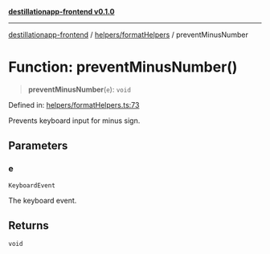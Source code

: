[**destillationapp-frontend v0.1.0**](../../../README.md)

***

[destillationapp-frontend](../../../modules.md) / [helpers/formatHelpers](../README.md) / preventMinusNumber

# Function: preventMinusNumber()

> **preventMinusNumber**(`e`): `void`

Defined in: [helpers/formatHelpers.ts:73](https://github.com/DestillApp/main/blob/76aba95a5d8c1d9174ebde73d7b50f0ea64b491a/frontend/src/helpers/formatHelpers.ts#L73)

Prevents keyboard input for minus sign.

## Parameters

### e

`KeyboardEvent`

The keyboard event.

## Returns

`void`
